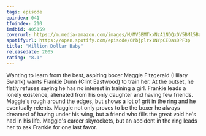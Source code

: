 ```yaml
---
tags: episode
epindex: 041
tfoindex: 210
imdbid: 405159
coverurl: https://m.media-amazon.com/images/M/MV5BMTkxNzA1NDQxOV5BMl5BanBnXkFtZTcwNTkyMTIzMw@@._V1_SY300_CR0,0,202,300_.jpg
spotifyurl: https://open.spotify.com/episode/6Pbjplrx1NYpCEOasDPF3p
title: "Million Dollar Baby"
releasedate: 2005
rating: "8.1"
---
```


Wanting to learn from the best, aspiring boxer Maggie Fitzgerald (Hilary Swank) wants Frankie Dunn (Clint Eastwood) to train her. At the outset, he flatly refuses saying he has no interest in training a girl. Frankie leads a lonely existence, alienated from his only daughter and having few friends. Maggie's rough around the edges, but shows a lot of grit in the ring and he eventually relents. Maggie not only proves to be the boxer he always dreamed of having under his wing, but a friend who fills the great void he's had in his life. Maggie's career skyrockets, but an accident in the ring leads her to ask Frankie for one last favor.